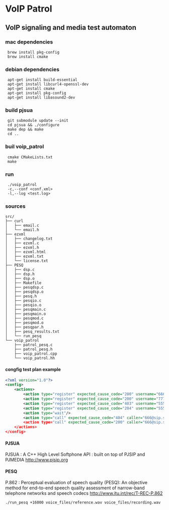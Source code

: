 # VoIP Patrol

## VoIP signaling and media test automaton

### mac dependencies
```
 brew install pkg-config
 brew install cmake
```

### debian dependencies
```
 apt-get install build-essential
 apt-get install libcurl4-openssl-dev
 apt-get install cmake
 apt-get install pkg-config
 apt-get install libasound2-dev
```
### build pjsua
```
 git submodule update --init
 cd pjsua && ./configure
 make dep && make
 cd ..
```

### buil voip_patrol
```
 cmake CMakeLists.txt 
 make
```

### run
```
 ./voip_patrol
 -c,--conf <conf.xml> 
 -l,--log <test.log>
```
### sources
```
src/
├── curl
│   ├── email.c
│   └── email.h
├── ezxml
│   ├── changelog.txt
│   ├── ezxml.c
│   ├── ezxml.h
│   ├── ezxml.html
│   ├── ezxml.txt
│   └── license.txt
├── PESQ
│   ├── dsp.c
│   ├── dsp.h
│   ├── dsp.o
│   ├── Makefile
│   ├── pesqdsp.c
│   ├── pesqdsp.o
│   ├── pesq.h
│   ├── pesqio.c
│   ├── pesqio.o
│   ├── pesqmain.c
│   ├── pesqmain.o
│   ├── pesqmod.c
│   ├── pesqmod.o
│   ├── pesqpar.h
│   ├── pesq_results.txt
│   └── run_pesq
└── voip_patrol
    ├── patrol_pesq.c
    ├── patrol_pesq.h
    ├── voip_patrol.cpp
    └── voip_patrol.hh
```

#### congfig test plan example
```xml
<?xml version="1.0"?>
<config>
	<actions>
		<action type="register" expected_cause_code="200" username="666" password="DNV9J1xUU" registrar="sip.server.net"/>
		<action type="register" expected_cause_code="200" username="777" password="SMOF0qFRA" registrar="sip.server.net"/>
		<action type="register" expected_cause_code="403" username="555" password="SMOF0qFRA" registrar="sip.server.net"/>
		<action type="register" expected_cause_code="204" username="555" password="SMOF0qFRA" registrar="sip.server.net"/>
		<action type="wait"/>
		<action type="call" expected_cause_code="404" caller="666@sip.server.net" callee="555@sip.server.net" duration=10/>
		<action type="call" expected_cause_code="200" caller="666@sip.server.net" callee="777@sip.server.net" duration=10/>
	</actions>
</config>
```
#### PJSUA
PJSUA : A C++ High Level Softphone API : built on top of PJSIP and PJMEDIA
http://www.pjsip.org

#### PESQ
P.862 : Perceptual evaluation of speech quality (PESQ): An objective method for end-to-end speech quality assessment of narrow-band telephone networks and speech codecs
http://www.itu.int/rec/T-REC-P.862
```
./run_pesq +16000 voice_files/reference.wav voice_files/recording.wav
```
